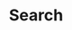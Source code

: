 ---
title: "Search"
placeholder: Seek not in haste, traveler, for the answer may surprise even the wisest of wizards!
layout: "search"
---